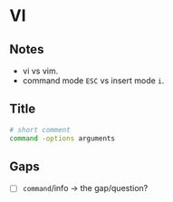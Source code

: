 # VI

## Notes
- vi vs vim.
- command mode `ESC` vs insert mode `i`.

## Title

```bash
# short comment
command -options arguments
```

## Gaps
- [ ] `command`/info → the gap/question?